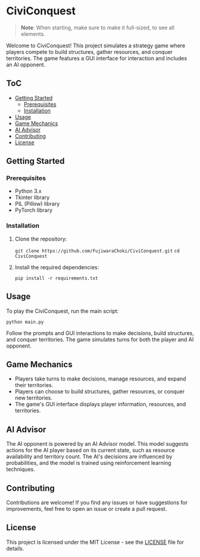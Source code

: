 # CiviConquest
>**Note**: When starting, make sure to make it full-sized, to see all elements.

Welcome to CiviConquest! This project simulates a strategy game where players compete to build structures, gather resources, and conquer territories. The game features a GUI interface for interaction and includes an AI opponent.

## ToC

- [Getting Started](#getting-started)
  - [Prerequisites](#prerequisites)
  - [Installation](#installation)
- [Usage](#usage)
- [Game Mechanics](#game-mechanics)
- [AI Advisor](#ai-advisor)
- [Contributing](#contributing)
- [License](#license)

## Getting Started

### Prerequisites

- Python 3.x
- Tkinter library
- PIL (Pillow) library
- PyTorch library

### Installation

1. Clone the repository:

   `git clone https://github.com/FujiwaraChoki/CiviConquest.git`
   `cd CiviConquest`

2. Install the required dependencies:

   `pip install -r requirements.txt`

## Usage

To play the CiviConquest, run the main script:

`python main.py`

Follow the prompts and GUI interactions to make decisions, build structures, and conquer territories. The game simulates turns for both the player and AI opponent.

## Game Mechanics

- Players take turns to make decisions, manage resources, and expand their territories.
- Players can choose to build structures, gather resources, or conquer new territories.
- The game's GUI interface displays player information, resources, and territories.

## AI Advisor

The AI opponent is powered by an AI Advisor model. This model suggests actions for the AI player based on its current state, such as resource availability and territory count. The AI's decisions are influenced by probabilities, and the model is trained using reinforcement learning techniques.

## Contributing

Contributions are welcome! If you find any issues or have suggestions for improvements, feel free to open an issue or create a pull request.

## License

This project is licensed under the MIT License - see the [LICENSE](LICENSE) file for details.
